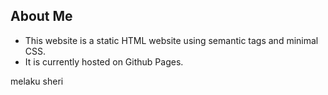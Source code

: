 ## About Me 

* This website is a static HTML website using semantic tags and minimal CSS. 
* It is currently hosted on Github Pages.

melaku sheri
